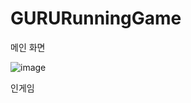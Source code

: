# GURURunningGame

메인 화면

![image](https://user-images.githubusercontent.com/68212670/157678730-564038c0-6313-4069-a92f-c90af3ca30dd.png)

인게임


